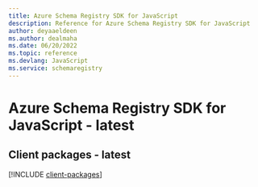 ```yaml
---
title: Azure Schema Registry SDK for JavaScript
description: Reference for Azure Schema Registry SDK for JavaScript
author: deyaaeldeen
ms.author: dealmaha
ms.date: 06/20/2022
ms.topic: reference
ms.devlang: JavaScript
ms.service: schemaregistry
---
```

# Azure Schema Registry SDK for JavaScript - latest
## Client packages - latest
[!INCLUDE [client-packages](schema-registry-client-index.md)]

